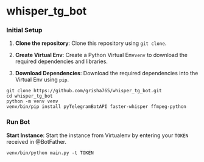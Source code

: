 # whisper_tg_bot

### Initial Setup

1. **Clone the repository**: Clone this repository using `git clone`.

2. **Create Virtual Env**: Create a Python Virtual Env`venv` to download the required dependencies and libraries.

3. **Download Dependencies**: Download the required dependencies into the Virtual Env using `pip`.

```shell
git clone https://github.com/grisha765/whisper_tg_bot.git
cd whisper_tg_bot
python -m venv venv
venv/bin/pip install pyTelegramBotAPI faster-whisper ffmpeg-python
```

### Run Bot

**Start Instance**: Start the instance from Virtualenv by entering your `TOKEN` received in @BotFather.

```shell
venv/bin/python main.py -t TOKEN
```

